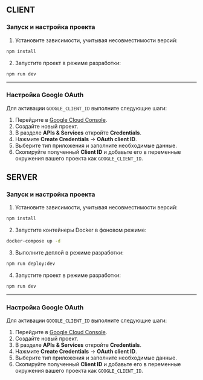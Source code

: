 ## CLIENT

### Запуск и настройка проекта

1. Установите зависимости, учитывая несовместимости версий:

```bash
npm install
```

2. Запустите проект в режиме разработки:

```bash
npm run dev
```

---

### Настройка Google OAuth

Для активации `GOOGLE_CLIENT_ID` выполните следующие шаги:

1. Перейдите в [Google Cloud Console](https://console.cloud.google.com/).
2. Создайте новый проект.
3. В разделе **APIs & Services** откройте **Credentials**.
4. Нажмите **Create Credentials** → **OAuth client ID**.
5. Выберите тип приложения и заполните необходимые данные.
6. Скопируйте полученный **Client ID** и добавьте его в переменные окружения вашего проекта как `GOOGLE_CLIENT_ID`.

## SERVER

### Запуск и настройка проекта

1. Установите зависимости, учитывая несовместимости версий:

```bash
npm install
```

2. Запустите контейнеры Docker в фоновом режиме:

```bash
docker-compose up -d
```

3. Выполните деплой в режиме разработки:

```bash
npm run deploy:dev
```

4. Запустите проект в режиме разработки:

```bash
npm run dev
```

---

### Настройка Google OAuth

Для активации `GOOGLE_CLIENT_ID` выполните следующие шаги:

1. Перейдите в [Google Cloud Console](https://console.cloud.google.com/).
2. Создайте новый проект.
3. В разделе **APIs & Services** откройте **Credentials**.
4. Нажмите **Create Credentials** → **OAuth client ID**.
5. Выберите тип приложения и заполните необходимые данные.
6. Скопируйте полученный **Client ID** и добавьте его в переменные окружения вашего проекта как `GOOGLE_CLIENT_ID`.
